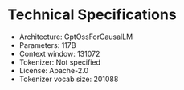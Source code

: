 # Technical Specifications

- Architecture: GptOssForCausalLM
- Parameters: 117B
- Context window: 131072
- Tokenizer: Not specified
- License: Apache-2.0
- Tokenizer vocab size: 201088